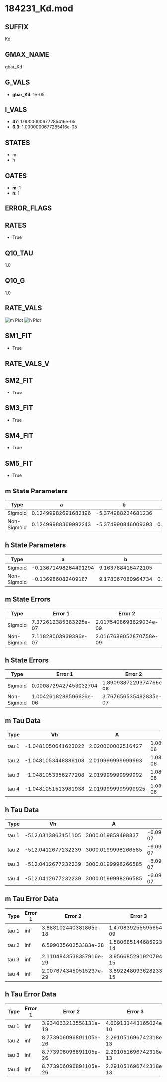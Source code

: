 # 184231_Kd.mod

## SUFFIX

Kd

## GMAX_NAME

gbar_Kd

## G_VALS

- **gbar_Kd**: 1e-05

## I_VALS

- **37**: 1.0000000677285416e-05
- **6.3**: 1.0000000677285416e-05

## STATES

- m
- h

## GATES

- **m**: 1
- **h**: 1

## ERROR_FLAGS


## RATES

- True

## Q10_TAU

1.0

## Q10_G

1.0

## RATE_VALS

![m Plot](/Users/pbozelos/Dropbox/icg-Chai-Panos/supermodels/output_markdown_files/K/184231_Kd.mod/images/m.png)
![h Plot](/Users/pbozelos/Dropbox/icg-Chai-Panos/supermodels/output_markdown_files/K/184231_Kd.mod/images/h.png)

## SM1_FIT

- True

## RATE_VALS_V

## SM2_FIT

- True

## SM3_FIT

- True

## SM4_FIT

- True

## SM5_FIT

- True

## m State Parameters

| Type | a | b | c | d |
| --- | --- | --- | --- | --- |
| Sigmoid | 0.12499982691682196 | -5.374988234681236 |
| Non-Sigmoid | 0.12499988369992243 | -5.374990846009393 | 0.9999997970937583 | 7.352499703134606e-08 |

## h State Parameters

| Type | a | b | c | d |
| --- | --- | --- | --- | --- |
| Sigmoid | -0.13671498264491294 | 9.163788416472105 |
| Non-Sigmoid | -0.136986082409187 | 9.178067080964734 | 0.9985090243287066 | -1.5829168083609216e-09 |

## m State Errors

| Type | Error 1 | Error 2 | Error 3 |
| --- | --- | --- | --- |
| Sigmoid | 7.372612385383225e-07 | 2.0175408693629034e-09 | 4.0085123718957e-07 |
| Non-Sigmoid | 7.11828003939396e-07 | 2.0167689052870758e-09 | 3.870231081332744e-07 |

## h State Errors

| Type | Error 1 | Error 2 | Error 3 |
| --- | --- | --- | --- |
| Sigmoid | 0.0008729427453032704 | 1.8909387229374766e-06 | 0.0007527171319277401 |
| Non-Sigmoid | 1.0042618289596636e-06 | 3.767656535492835e-07 | 8.659503589051624e-07 |

## m Tau Data

| Type | Vh | A | b1 | b2 | c1 | c2 | d1 | d2 | e1 | e2 |
| --- | --- | --- | --- | --- | --- | --- | --- | --- | --- | --- |
| tau 1 | -1.0481050641623022 | 2.020000002516427 | 1.0891840574591827e-06 | 1.0891975998215175e-06 |
| tau 2 | -1.0481053448886108 | 2.019999999999993 | 1.0891914423683812e-06 | 5.378549019795276e-13 | 1.0891914426048925e-06 | -6.484923838965024e-13 |
| tau 3 | -1.0481053356277208 | 2.019999999999992 | 1.0891913961990773e-06 | 5.378548224832468e-13 | 4.652930108164777e-16 | 1.0891913961038274e-06 | -6.484923560141788e-13 | 4.654177311264791e-16 |
| tau 4 | -1.0481051513981938 | 2.0199999999999925 | 1.0891913789851636e-06 | 5.378546877336125e-13 | 4.652930108164777e-16 | 1.9111586494202875e-19 | 1.08919137888473e-06 | -6.484923328193975e-13 | 4.654177311264791e-16 | 1.911172614772434e-19 |

## h Tau Data

| Type | Vh | A | b1 | b2 | c1 | c2 | d1 | d2 | e1 | e2 |
| --- | --- | --- | --- | --- | --- | --- | --- | --- | --- | --- |
| tau 1 | -512.0313863151105 | 3000.019859498837 | -6.094844957105006e-07 | -6.098592340688748e-07 |
| tau 2 | -512.0412677232239 | 3000.0199998266585 | -6.096567497646889e-07 | 6.264028481259737e-13 | -6.096573490621905e-07 | 2.5572467366445043e-13 |
| tau 3 | -512.0412677232239 | 3000.0199998266585 | -6.096567497646889e-07 | 6.264028481259737e-13 | 0.0 | -6.096573490621905e-07 | 2.5572467366445043e-13 | 0.0 |
| tau 4 | -512.0412677232239 | 3000.0199998266585 | -6.096567497646889e-07 | 6.264028481259737e-13 | 0.0 | 0.0 | -6.096573490621905e-07 | 2.5572467366445043e-13 | 0.0 | 0.0 |

## m Tau Error Data

| Type | Error 1 | Error 2 | Error 3 |
| --- | --- | --- | --- |
| tau 1 | inf | 3.888102440381865e-18 | 1.470839255595654e-09 |
| tau 2 | inf | 6.59903560253383e-28 | 1.580685144685923e-14 |
| tau 3 | inf | 2.1104843538387916e-29 | 3.956685291920794e-15 |
| tau 4 | inf | 2.0076743450515237e-29 | 3.892248093628233e-15 |

## h Tau Error Data

| Type | Error 1 | Error 2 | Error 3 |
| --- | --- | --- | --- |
| tau 1 | inf | 3.934063213558131e-19 | 4.609131443165024e-10 |
| tau 2 | inf | 8.773906096891105e-26 | 2.291051696742318e-13 |
| tau 3 | inf | 8.773906096891105e-26 | 2.291051696742318e-13 |
| tau 4 | inf | 8.773906096891105e-26 | 2.291051696742318e-13 |

